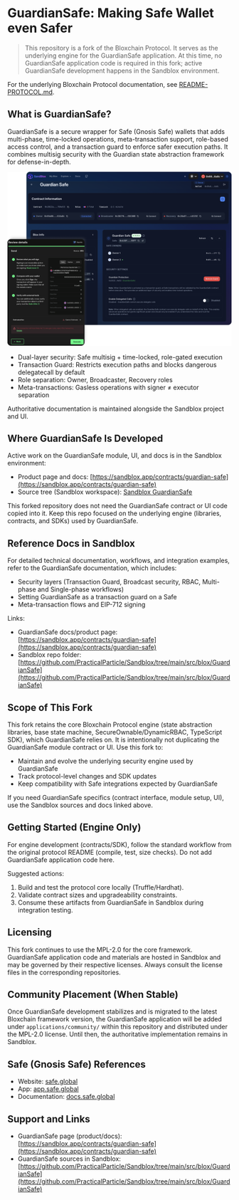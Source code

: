 # GuardianSafe: Making Safe Wallet even Safer

> This repository is a fork of the Bloxchain Protocol. It serves as the underlying engine for the GuardianSafe application. At this time, no GuardianSafe application code is required in this fork; active GuardianSafe development happens in the Sandblox environment.

For the underlying Bloxchain Protocol documentation, see [README-PROTOCOL.md](./README-PROTOCOL.md).

## What is GuardianSafe?

GuardianSafe is a secure wrapper for Safe (Gnosis Safe) wallets that adds multi-phase, time-locked operations, meta-transaction support, role-based access control, and a transaction guard to enforce safer execution paths. It combines multisig security with the Guardian state abstraction framework for defense-in-depth.

![Guardian Safe Interface](images/sandblox-screenshot.png)

- Dual-layer security: Safe multisig + time-locked, role-gated execution
- Transaction Guard: Restricts execution paths and blocks dangerous delegatecall by default
- Role separation: Owner, Broadcaster, Recovery roles
- Meta-transactions: Gasless operations with signer ≠ executor separation

Authoritative documentation is maintained alongside the Sandblox project and UI.

## Where GuardianSafe Is Developed

Active work on the GuardianSafe module, UI, and docs is in the Sandblox environment:

- Product page and docs: [https://sandblox.app/contracts/guardian-safe](https://sandblox.app/contracts/guardian-safe)
- Source tree (Sandblox workspace): [Sandblox GuardianSafe](https://github.com/PracticalParticle/Sandblox/tree/main/src/blox/GuardianSafe)

This forked repository does not need the GuardianSafe contract or UI code copied into it. Keep this repo focused on the underlying engine (libraries, contracts, and SDKs) used by GuardianSafe.

## Reference Docs in Sandblox

For detailed technical documentation, workflows, and integration examples, refer to the GuardianSafe documentation, which includes:

- Security layers (Transaction Guard, Broadcast security, RBAC, Multi-phase and Single-phase workflows)
- Setting GuardianSafe as a transaction guard on a Safe
- Meta-transaction flows and EIP-712 signing

Links:

- GuardianSafe docs/product page: [https://sandblox.app/contracts/guardian-safe](https://sandblox.app/contracts/guardian-safe)
- Sandblox repo folder: [https://github.com/PracticalParticle/Sandblox/tree/main/src/blox/GuardianSafe](https://github.com/PracticalParticle/Sandblox/tree/main/src/blox/GuardianSafe)

## Scope of This Fork

This fork retains the core Bloxchain Protocol engine (state abstraction libraries, base state machine, SecureOwnable/DynamicRBAC, TypeScript SDK), which GuardianSafe relies on. It is intentionally not duplicating the GuardianSafe module contract or UI. Use this fork to:

- Maintain and evolve the underlying security engine used by GuardianSafe
- Track protocol-level changes and SDK updates
- Keep compatibility with Safe integrations expected by GuardianSafe

If you need GuardianSafe specifics (contract interface, module setup, UI), use the Sandblox sources and docs linked above.

## Getting Started (Engine Only)

For engine development (contracts/SDK), follow the standard workflow from the original protocol README (compile, test, size checks). Do not add GuardianSafe application code here.

Suggested actions:

1. Build and test the protocol core locally (Truffle/Hardhat).
2. Validate contract sizes and upgradeability constraints.
3. Consume these artifacts from GuardianSafe in Sandblox during integration testing.

## Licensing

This fork continues to use the MPL-2.0 for the core framework. GuardianSafe application code and materials are hosted in Sandblox and may be governed by their respective licenses. Always consult the license files in the corresponding repositories.

 ## Community Placement (When Stable)
 
 Once GuardianSafe development stabilizes and is migrated to the latest Bloxchain framework version, the GuardianSafe application will be added under `applications/community/` within this repository and distributed under the MPL-2.0 license. Until then, the authoritative implementation remains in Sandblox.
 
## Safe (Gnosis Safe) References

- Website: [safe.global](https://safe.global/)
- App: [app.safe.global](https://app.safe.global/)
- Documentation: [docs.safe.global](https://docs.safe.global/)

## Support and Links

- GuardianSafe page (product/docs): [https://sandblox.app/contracts/guardian-safe](https://sandblox.app/contracts/guardian-safe)
- GuardianSafe sources in Sandblox: [https://github.com/PracticalParticle/Sandblox/tree/main/src/blox/GuardianSafe](https://github.com/PracticalParticle/Sandblox/tree/main/src/blox/GuardianSafe)


